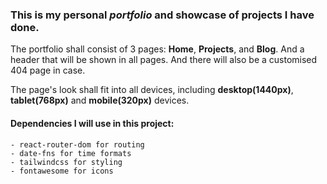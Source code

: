 ### This is my personal *portfolio* and showcase of projects I have done.

The portfolio shall consist of 3 pages: **Home**, **Projects**, and **Blog**. And a header that will be shown in all pages. And there will also be a customised 404 page in case.   

The page's look shall fit into all devices, including **desktop(1440px)**, **tablet(768px)** and **mobile(320px)** devices.

#### Dependencies I will use in this project:
    
    - react-router-dom for routing
    - date-fns for time formats 
    - tailwindcss for styling
    - fontawesome for icons
    